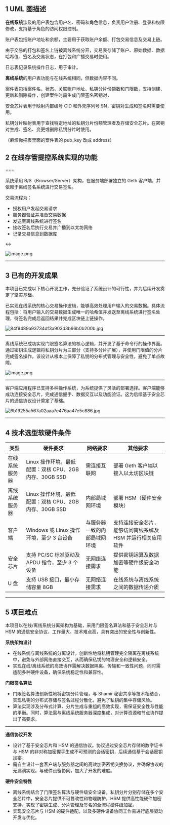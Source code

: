 ## 1 UML 图描述

**在线系统**涉及的用户表包含用户名、密码和角色信息，负责用户注册、登录和权限修改，支持基于角色的访问权限控制。

账户表包括账户地址和余额，主要用于获取账户余额、打包交易信息及交易上链。

由于交易的打包和签名上链被离线系统分开，交易表存储了账户、原始数据、数据哈希值、签名及交易状态，在打包和广播交易时使用。

日志表记录系统操作日志，用于审计。

**离线系统**的用户表功能与在线系统相同，但数据内容不同。

案件表包括案件名、状态、关联账户地址、私钥分片份额数和门限数，支持创建、更新和删除操作，创建案件时需生成门限签名密钥对，

安全芯片表用于映射内部编号 CID 和外壳序列号 SN，密钥对生成和签名时需要使用。

私钥分片映射表用于查找特定地址的私钥分片份额管理者及存储安全芯片。在密钥对生成、签名、变更或删除私钥分片时使用。

（麻烦你把表里面的案件表的 pub_key 改成 address）

## 2 在线存管提控系统实现的功能

===

系统采用 B/S（Browser/Server）架构，在服务端部署独立的 Geth 客户端，并依赖于离线签名系统进行交易签名。

交易流程为：

- 授权用户发起交易请求
- 服务器验证并准备交易数据
- 发送至离线系统进行签名
- 接收签名后执行交易并广播到以太坊网络
- 记录交易信息到数据库

<->

![image.png](https://ceyewan.oss-cn-beijing.aliyuncs.com/typora/20250116114334.png)

---
## 3 已有的开发成果

本项目已完成以下核心开发工作，充分验证了系统设计的可行性，并为后续开发奠定了坚实基础。

已实现在线系统的核心交易操作逻辑，能够高效处理用户输入的交易数据。具体流程包括：将用户输入的交易数据生成唯一的哈希值并发送至离线系统进行签名处理，待签名完成后返回结果并完成区块链上链操作。

![84f9489a93734df3a903d3b66b0b200b.jpg](https://ceyewan.oss-cn-beijing.aliyuncs.com/typora/84f9489a93734df3a903d3b66b0b200b.jpg)

---

离线系统已成功实现门限签名算法的核心逻辑，并开发了基于命令行的操作界面。通过密钥生成逻辑将私钥分片为三部分（支持多分片扩展），并使用门限值的分片完成签名操作。该设计从根本上保障了私钥的分布式管理与安全性，避免了单点故障。

![image.png](https://ceyewan.oss-cn-beijing.aliyuncs.com/typora/20250116104219.png)

---

客户端应用程序已支持多种操作系统，为系统提供了灵活的部署选择。客户端能够成功连接安全芯片，完成通信握手、数据交互以及功能验证。这为后续基于安全芯片的通信协议设计奠定了基础。

![6b19255a567a02aaa7e476aa47e5c886.jpg](https://ceyewan.oss-cn-beijing.aliyuncs.com/typora/6b19255a567a02aaa7e476aa47e5c886.jpg)

---
## 4 技术选型软硬件条件

| 类型      | 硬件要求                                   | 网络要求           | 其他要求                             |
| ------- | -------------------------------------- | -------------- | -------------------------------- |
| 在线系统服务器 | Linux 操作环境，最低配置：双核 CPU、2GB 内存、30GB SSD | 需连接互联网         | 部署 Geth 客户端以接入以太坊区块链             |
| 离线系统服务器 | Linux 操作环境，最低配置：双核 CPU、2GB 内存、30GB SSD | 内部局域网环境        | 部署 HSM（硬件安全模块）                   |
| 客户端     | Windows 或 Linux 操作环境，至少 3 台设备          | 与服务器一致的内部局域网环境 | 支持连接安全芯片，能够访问离线系统及 HSM 并运行相关应用软件 |
| 安全芯片    | 支持 PC/SC 标准驱动及 APDU 指令，至少 3 个设备        | 无网络连接需求        | 提供密钥运算及数据加密等硬件级安全功能              |
| U 盘     | 支持 USB 接口，最小存储容量 8GB                   | 无网络连接需求        | 在线系统与离线系统之间的数据传递介质               |

---
## 5 项目难点

本项目以在线/离线系统分离架构为基础，采用门限签名算法和基于安全芯片与 HSM 的通信安全协议，工作量大、技术难点高，具有突出的安全性与创新性。

**系统架构设计**

- 在线系统与离线系统的分离设计，创新性地将私钥管理完全隔离在离线系统中，避免与外部网络直接交互，从而确保私钥的物理安全和逻辑安全。
- 实现在线/离线系统的高效协作需解决数据隔离、传输和一致性问题，同时需适配多种硬件设备，确保系统稳定性和兼容性。

**门限签名算法**

- 门限签名算法创新性地将密钥分片管理，与 Shamir 秘密共享等技术相结合，实现私钥的分布式存储与签名过程分散化，避免了私钥的集中存储风险。
- 算法实现涉及分布式计算、分片生成与重组的高效实现，需保证安全性与性能的平衡。同时，算法需与离线系统服务器深度集成，对计算资源和节点协作提出了高要求。
---
**通信协议开发**

- 设计了基于安全芯片和 HSM 的通信协议。协议通过安全芯片存储的数字证书与 HSM 的非对称加密握手生成不可预测的会话密钥，后续通信基于会话密钥加密。
- 需自主设计一套客户端与服务器之间的高效加密密钥交换协议，并确保协议的无漏洞实现。与硬件设备协同，加大了开发的难度。

**硬件安全特性**

- 离线系统结合了门限签名算法与硬件级安全设备，私钥分片分别存储在多个安全芯片中，安全芯片提供不可篡改性和物理防护，HSM 提供高性能硬件加密支持，实现了密钥生成、分片管理及签名的全流程硬件级加密。
- 实现安全芯片与 HSM 的硬件适配，以及多硬件设备协同工作需进行底层驱动开发与优化。